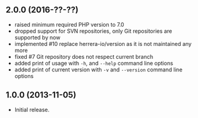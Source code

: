 2.0.0 (2016-??-??)
------------------

  * raised minimum required PHP version to 7.0
  * dropped support for SVN repositories, only Git repositories are supported by now
  * implemented #10 replace herrera-io/version as it is not maintained any more
  * fixed #7 Git repository does not respect current branch
  * added print of usage with `-h`, and `--help` command line options
  * added print of current version with `-v` and `--version` command line options


1.0.0 (2013-11-05)
------------------

  * Initial release.
